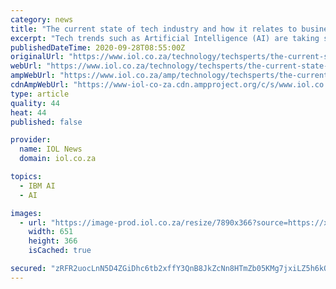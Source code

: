 ```yaml
---
category: news
title: "The current state of tech industry and how it relates to businesses"
excerpt: "Tech trends such as Artificial Intelligence (AI) are taking shape with IBM Watson, Amazon Alexa, Apple Siri, and self-driving cars on top of the list. Beyond these emerging trends, companies are ..."
publishedDateTime: 2020-09-28T08:55:00Z
originalUrl: "https://www.iol.co.za/technology/techsperts/the-current-state-of-tech-industry-and-how-it-relates-to-businesses-9ccbd0e1-a77f-4de3-adaa-28382a38acff"
webUrl: "https://www.iol.co.za/technology/techsperts/the-current-state-of-tech-industry-and-how-it-relates-to-businesses-9ccbd0e1-a77f-4de3-adaa-28382a38acff"
ampWebUrl: "https://www.iol.co.za/amp/technology/techsperts/the-current-state-of-tech-industry-and-how-it-relates-to-businesses-9ccbd0e1-a77f-4de3-adaa-28382a38acff"
cdnAmpWebUrl: "https://www-iol-co-za.cdn.ampproject.org/c/s/www.iol.co.za/amp/technology/techsperts/the-current-state-of-tech-industry-and-how-it-relates-to-businesses-9ccbd0e1-a77f-4de3-adaa-28382a38acff"
type: article
quality: 44
heat: 44
published: false

provider:
  name: IOL News
  domain: iol.co.za

topics:
  - IBM AI
  - AI

images:
  - url: "https://image-prod.iol.co.za/resize/7890x366?source=https://xlibris.public.prod.oc.inl.infomaker.io:8443/opencontent/objects/169b57c4-8843-5213-ae02-9420a2bab8b3&operation=CROP&offset=0x118&resize=7890x4438"
    width: 651
    height: 366
    isCached: true

secured: "zRFR2uocLnN5D4ZGiDhc6tb2xffY3QnB8JkZcNn8HTmZb05KMg7jxiLZ5h6kO7XYA/l2uApuiafWx/yfLAp/fZQbMOQm7jaAxoSHsfE/ltR8n8hGYIs/t7SM6MkBcVTxXwKCMbq0Rkptie7YugkTCDCsHuKCJ0OETLjQ5IwwgrHhFZvNvk8/7JSu+9rE2YFJPvq7ihfgwJtLqHUIMVklt5kqAq+UulwkrYpv06W0/nlrpCDcs0gGJohRwI6Wj0W9QXIDqFUH1Cm1OtlV2bIxYptHn48mlUnDRhzhiF57bxs84wJ+9tmE1H8yvSJfn9uDO+PcwD7mQZ73Us8cMcuUOP3xS/x9MaU/lvvi6PNbmHM=;RvEy2GxJK+kYprbz6Zqx9w=="
---
```


